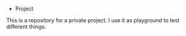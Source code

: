 
* Project

This is a repository for a private project. I use it as playground to test different things.